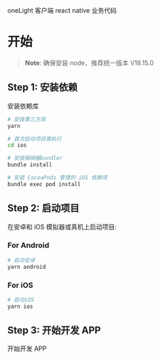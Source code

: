 oneLight 客户端 react native 业务代码

# 开始

> **Note**: 确保安装 node，推荐统一版本 V18.15.0

## Step 1: 安装依赖

安装依赖库

```bash
# 安装第三方库
yarn

# 首次启动项目需执行
cd ios

# 安装捆绑器bundler
bundle install

# 安装 CocoaPods 管理的 iOS 依赖项
bundle exec pod install
```

## Step 2: 启动项目

在安卓和 iOS 模拟器或真机上启动项目:

### For Android

```bash
# 启动安卓
yarn android
```

### For iOS

```bash
# 启动iOS
yarn ios
```

## Step 3: 开始开发 APP

开始开发 APP
